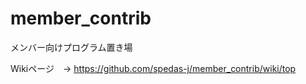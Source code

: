 member_contrib
==============

メンバー向けプログラム置き場

Wikiページ　→  https://github.com/spedas-j/member_contrib/wiki/top
